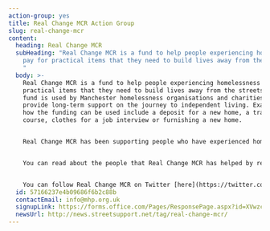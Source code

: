 ```yaml
---
action-group: yes
title: Real Change MCR Action Group
slug: real-change-mcr
content:
  heading: Real Change MCR
  subHeading: "Real Change MCR is a fund to help people experiencing homelessness
    pay for practical items that they need to build lives away from the streets.
    "
  body: >-
    Real Change MCR is a fund to help people experiencing homelessness pay for
    practical items that they need to build lives away from the streets. The
    fund is used by Manchester homelessness organisations and charities who
    provide long-term support on the journey to independent living. Examples of
    how the funding can be used include a deposit for a new home, a training
    course, clothes for a job interview or furnishing a new home.


    Real Change MCR has been supporting people who have experienced homelessness since 2016, raising over £310,000 and helping over 1,600 people in Manchester.


    You can read about the people that Real Change MCR has helped by reading our [case studies](https://streetsupport.net/manchester/realchangemcr/case-studies/).


    Y﻿ou can follow Real Change MCR on Twitter [here](https://twitter.com/realchangemanc?lang=en)
  id: 57166237e4b09686f6b2c88b
  contactEmail: info@mhp.org.uk
  signupLink: https://forms.office.com/Pages/ResponsePage.aspx?id=XVwzcf1bkE61VN8N5KjjQkQ2JR41SuRLu92-3-tlPOtURDMzQjVZWEczSFdPS1M2SEZMR1RVTkpHVC4u
  newsUrl: http://news.streetsupport.net/tag/real-change-mcr/
---
```

